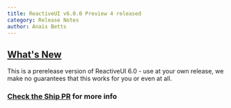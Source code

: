 ```yaml
---
title: ReactiveUI v6.0.0 Preview 4 released
category: Release Notes
author: Anaïs Betts
---
```


## [What's New](https://github.com/reactiveui/ReactiveUI/compare/master...5.99.0)

This is a prerelease version of ReactiveUI 6.0 - use at your own release, we make no guarantees that this works for you or even at all.

### [Check the Ship PR](https://github.com/reactiveui/ReactiveUI/pull/434) for more info
